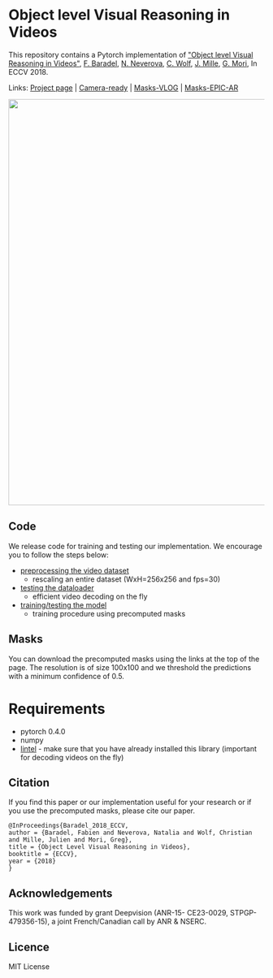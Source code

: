# Object level Visual Reasoning in Videos


This repository contains a Pytorch implementation of ["Object level Visual Reasoning in Videos"](https://arxiv.org/abs/1806.06157), [F. Baradel](https://fabienbaradel.github.io/), [N. Neverova](https://nneverova.github.io/), [C. Wolf](https://perso.liris.cnrs.fr/christian.wolf/), [J. Mille](http://www.rfai.li.univ-tours.fr/PagesPerso/jmille/), [G. Mori](http://www.cs.sfu.ca/~mori/), In ECCV 2018.

Links: [Project page](https://fabienbaradel.github.io/eccv18_object_level_visual_reasoning/) | [Camera-ready](https://fabienbaradel.github.io/papers/ECCV_18) | [Masks-VLOG](https://drive.google.com/open?id=1pcEtlgzEJ815zpxzv-PvTZ26PEr_xSVn) | [Masks-EPIC-AR](https://drive.google.com/open?id=16W_aXcr68que05WZ-NhQG0aKLVRILwWy)

<img src="img/teaser_carrots.png" width="800"/>

## Code
We release code for training and testing our implementation.
We encourage you to follow the steps below:
* [preprocessing the video dataset](./preprocessing/README.md)
    * rescaling an entire dataset (WxH=256x256 and fps=30)
* [testing the dataloader](./loader/README.md)
    * efficient video decoding on the fly
* [training/testing the model](./README_TRAINING_TESTING.md)
    * training procedure using precomputed masks

## Masks
You can download the precomputed masks using the links at the top of the page.
The resolution is of size 100x100 and we threshold the predictions with a minimum confidence of 0.5.

# Requirements
* pytorch 0.4.0
* numpy
* [lintel](https://github.com/dukebw/lintel) - make sure that you have already installed this library (important for decoding videos on the fly)

## Citation
If you find this paper or our implementation useful for your research or if you use the precomputed masks, please cite our paper.
```
@InProceedings{Baradel_2018_ECCV,
author = {Baradel, Fabien and Neverova, Natalia and Wolf, Christian and Mille, Julien and Mori, Greg},
title = {Object Level Visual Reasoning in Videos},
booktitle = {ECCV},
year = {2018}
}
```

## Acknowledgements
This work was funded by grant Deepvision (ANR-15- CE23-0029, STPGP-479356-15), a joint French/Canadian call by ANR & NSERC.

## Licence
MIT License
